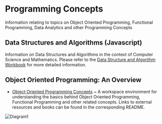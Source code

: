 # Programming Concepts
Information relating to topics on Object Oriented Programming, Functional Programming, Data Analytics and other Programming Concepts 

## Data Structures and Algorithms (Javascript)
Information on Data Structures and Algorithms in the context of Computer Science and Mathematics. Please refer to the [Data Structure and Algorithm Workbook](https://github.com/Jzbonner/ProgrammingConcepts/tree/master/DSA-Workbook) for more detailed information. 

## Object Oriented Programming: An Overview
* [Object Oriented Programming Concepts](https://github.com/Jzbonner/ProgrammingConcepts/tree/master/OOP-Concepts) ~ 
A workspace environment for understanding the basics behind Object Oriented Programming, Functional Programming and other related concepts. Links to external resources and books can be found in the corresponding README. 

![Diagram1](https://upload.wikimedia.org/wikipedia/commons/thumb/4/44/Euclid%27s_algorithm_structured_blocks_1.png/176px-Euclid%27s_algorithm_structured_blocks_1.png)
